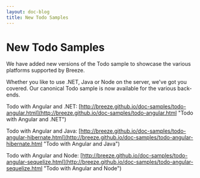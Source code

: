 ```yaml
---
layout: doc-blog
title: New Todo Samples
---
```

# New Todo Samples

We have added new versions of the Todo sample to showcase the various platforms supported by Breeze. 
 
<!-- more -->

Whether you like to use .NET, Java or Node on the server, we've got you covered. Our canonical Todo sample is now available for the various back-ends.

Todo with Angular and .NET: [http://breeze.github.io/doc-samples/todo-angular.html](http://breeze.github.io/doc-samples/todo-angular.html "Todo with Angular and .NET")

Todo with Angular and Java: [http://breeze.github.io/doc-samples/todo-angular-hibernate.html](http://breeze.github.io/doc-samples/todo-angular-hibernate.html "Todo with Angular and Java")

Todo with Angular and Node: [http://breeze.github.io/doc-samples/todo-angular-sequelize.html](http://breeze.github.io/doc-samples/todo-angular-sequelize.html "Todo with Angular and Node")





